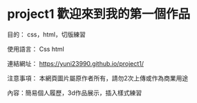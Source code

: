 # project1 歡迎來到我的第一個作品
目的： css，html，切版練習

使用語言： Css html

連結網址： https://yuni23990.github.io/project1/

注意事項： 本網頁圖片屬原作者所有，請勿2次上傳或作為商業用途

內容：簡易個人履歷，3d作品展示，插入樣式練習
